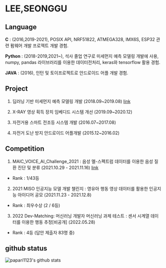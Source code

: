# LEE,SEONGGU

## Language

**C** :  (2016,2019-2021), POSIX API, NRF51822, ATMEGA328, IMX6S, ESP32 관련 펌웨어 개발 프로젝트 개발 경험.

**Python** : (2018-2019,2021~), 석사 졸업 연구로 미세먼지 예측 모델링 개발에 사용, numpy, pandas 라이브러리를 이용한 데이터전처리, keras와 tensorflow 활용 경험.

**JAVA** : (2016), 인턴 및 토이프로젝트로 안드로이드 어플 개발 경험.



## Project
1. 딥러닝 기반 미세먼지 예측 모델링 개발 (2018.09~2019.08) [link](https://github.com/papari1123/Research-of-Particulate-Matter-Prediction-Modeling-Based-on-Deep-Learning)

2. X-RAY 영상 획득 장치 임베디드 시스템 개선 (2019.09~2020.12)
  
3. 자전거용 스마트 전조등 시스템 개발 (2016.07~2017.08)

4. 자전거 도난 방지 안드로이드 어플개발 (2015.12~2016.02)

## Competition
1. MAIC_VOICE_AI_Challenge_2021 : 음성 멜-스펙트럼 데이터를 이용한 음성 질환 진단 및 분류 (2021.10.29 - 2021.11.16)
  [link](https://github.com/papari1123/MAIC_VOICE_AI_Challenge_2021)
  - Rank : 1/43등
2. 2021 MISO 인공지능 모델 개발 챌린지 : 영유아 행동 영상 데이터를 활용한 인공지능 아이디어 공모 (2021.11.23 - 2021.12.8)
  - Rank : 최우수상  (2 / 6등)
3. 2022 Dev-Matching: 머신러닝 개발자 머신러닝 과제 테스트 : 센서 시계열 데이터를 이용한 행동 추정[비공개] (2022.05.28)
  - Rank : 4등 (답안 제출자 83명 중)


## github status
![papari1123's github stats](https://github-readme-stats.vercel.app/api?username=papari1123&show_icons=true)




<!--
**papari1123/papari1123** is a ✨ _special_ ✨ repository because its `README.md` (this file) appears on your GitHub profile.

Here are some ideas to get you started:

- 🔭 I’m currently working on ...
- 🌱 I’m currently learning ...
- 👯 I’m looking to collaborate on ...
- 🤔 I’m looking for help with ...
- 💬 Ask me about ...
- 📫 How to reach me: ...
- 😄 Pronouns: ...
- ⚡ Fun fact: ...
-->
